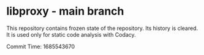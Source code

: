 # libproxy - main branch

This repository contains frozen state of the repository.
Its history is cleared. It is used only for static code
analysis with Codacy.

Commit Time: 1685543670
